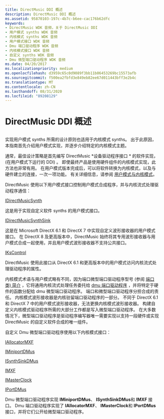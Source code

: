 ```yaml
---
title: DirectMusic DDI 概述
description: DirectMusic DDI 概述
ms.assetid: 95870103-197c-4b7c-b6ee-cac176b62dfc
keywords:
- DirectMusic WDK 音频，关于 DirectMusic DDI
- 用户模式 synths WDK 音频
- 内核模式 synths WDK 音频
- 用户模式接口 WDK 音频
- Dmu 端口驱动程序 WDK 音频
- 内核模式接口 WDK 音频
- 自定义 synths WDK 音频
- Dmu 微型端口驱动程序 WDK 音频
ms.date: 04/20/2017
ms.localizationpriority: medium
ms.openlocfilehash: d3959c65c0d9089f3bb11b06453269bc15573afb
ms.sourcegitcommit: f500ea2fbfd3e849eb82ee67d011443bff3e2b4c
ms.translationtype: MT
ms.contentlocale: zh-CN
ms.lasthandoff: 08/31/2020
ms.locfileid: "89208129"
---
```

# <a name="directmusic-ddi-overview"></a>DirectMusic DDI 概述


## <span id="directmusic_ddi_overview"></span><span id="DIRECTMUSIC_DDI_OVERVIEW"></span>


实现用户模式 synths 所需的设计原则也适用于内核模式 synths。 出于此原因，本指南首先介绍用户模式实现，并逐步介绍特定的内核模式主题。

通常，最佳设计策略是首先编写 DirectMusic *设备驱动程序接口 * 的软件实现， (在用户模式下运行的 DDI) 。 即使最终产品是使用硬件组件的内核模式实现，此方法也非常有用。 在用户模式版本完成后，可以将软件转换为内核模式，以及与硬件建立的连接，一次一项功能。 有关详细信息，请参阅 [用户模式与内核模式](user-mode-versus-kernel-mode.md)。

DirectMusic 使用以下用户模式接口控制用户模式合成程序，并与内核流式处理驱动程序通信：

[IDirectMusicSynth](/windows/desktop/api/dmusics/nn-dmusics-idirectmusicsynth)

这是用于实现自定义软件 synths 的用户模式接口。

[IDirectMusicSynthSink](/windows/desktop/api/dmusics/nn-dmusics-idirectmusicsynthsink)

这是在 Microsoft DirectX 6.1 和 DirectX 7 中实现自定义波形接收器的用户模式接口。 在 DirectX 8 及更高版本中，DirectMusic 始终将其专用波形接收器与用户模式合成一起使用，并且用户模式波形接收器不支持公共接口。

[IKsControl](/windows-hardware/drivers/ddi/ksproxy/nn-ksproxy-ikscontrol)

DirectMusic 使用此接口从 DirectX 6.1 和更高版本中的用户模式访问内核流式处理驱动程序的属性。

内核模式术语与用户模式略有不同，因为端口微型端口驱动程序型号 (参阅 [端口类) 简介](introduction-to-port-class.md) ，它将通用内核流式处理任务委托给 [dmu 端口驱动程序](dmus-port-driver.md) ，并将特定于硬件的函数分配给 dmu 微型端口驱动程序。 端口和微型端口驱动程序分担合成的责任。 内核模式波形接收器是内核驻留端口驱动程序的一部分。 不同于 DirectX 6.1 和 DirectX 7 中的用户模式波形接收器，无法更换内核模式波形接收器。 构建自定义内核模式驱动程序所需的大部分工作都是写入微型端口驱动程序。 在大多数情况下，微型端口驱动程序是驱动程序编写器唯一需要实现以支持一段硬件或实现 DirectMusic 的自定义软件合成的唯一组件。

自定义 Dmu 微型端口驱动程序使用以下内核模式接口：

[IAllocatorMXF](/windows-hardware/drivers/ddi/dmusicks/nn-dmusicks-iallocatormxf)

[IMiniportDMus](/windows-hardware/drivers/ddi/dmusicks/nn-dmusicks-iminiportdmus)

[ISynthSinkDMus](/windows-hardware/drivers/ddi/dmusicks/nn-dmusicks-isynthsinkdmus)

[IMXF](/windows-hardware/drivers/ddi/dmusicks/nn-dmusicks-imxf)

[IMasterClock](/windows-hardware/drivers/ddi/dmusicks/nn-dmusicks-imasterclock)

[IPortDMus](/windows-hardware/drivers/ddi/dmusicks/nn-dmusicks-iportdmus)

Dmu 微型端口驱动程序实现 **IMiniportDMus**、 **ISynthSinkDMus**和 **IMXF** 接口。 Dmu 端口驱动程序实现了 **IAllocatorMXF**、 **IMasterClock**和 **IPortDMus** 接口，并将它们公开给微型端口驱动程序。

 

